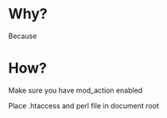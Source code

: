 # Why?
Because

# How?
Make sure you have mod\_action enabled

Place .htaccess and perl file in document root
